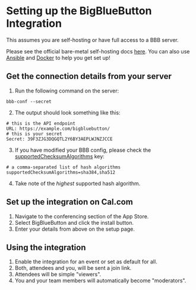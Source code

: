 # Setting up the BigBlueButton Integration

This assumes you are self-hosting or have full access to a BBB server.

Please see the official bare-metal self-hosting docs [here](https://docs.bigbluebutton.org/administration/install). You can also use [Ansible](https://docs.bigbluebutton.org/administration/install#ansible) and [Docker](https://github.com/bigbluebutton/docker#install) to help you get set up!

## Get the connection details from your server

1. Run the following command on the server:
```
bbb-conf --secret
```
2. The output should look something like this:
```env
# this is the API endpoint
URL: https://example.com/bigbluebutton/
# this is your secret
Secret: 39F3ZJG3DQGQTL2Y6BY3AEPLWJNZJCCE
```
3. If you have modified your BBB config, please check the [supportedChecksumAlgorithms](https://docs.bigbluebutton.org/administration/customize/#other-meeting-configs-available:~:text=supportedChecksumAlgorithms) key:
```env
# a comma-separated list of hash algorithms
supportedChecksumAlgorithms=sha384,sha512
```
4. Take note of the *highest* supported hash algorithm.

## Set up the integration on Cal.com

1. Navigate to the conferencing section of the App Store.
2. Select BigBlueButton and click the install button.
3. Enter your details from above on the setup page.

## Using the integration

1. Enable the integration for an event or set as default for all.
2. Both, attendees and you, will be sent a join link.
3. Attendees will be simple "viewers".
4. You and your team members will automatically become "moderators".
